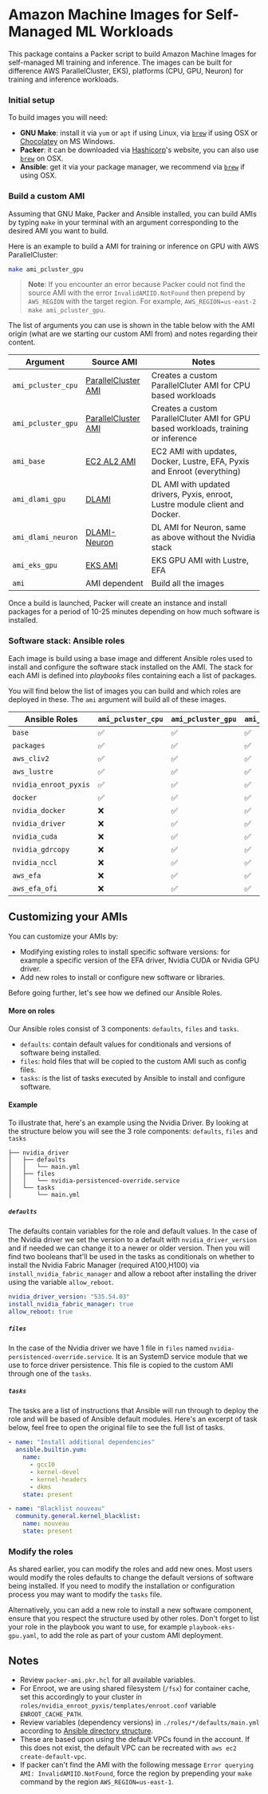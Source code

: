 # Amazon Machine Images for Self-Managed ML Workloads

This package contains a Packer script to build Amazon Machine Images for self-managed Ml training and inference. The images can be built for difference AWS ParallelCluster, EKS), platforms (CPU, GPU, Neuron) for training and inference workloads.

### Initial setup

To build images you will need:
- **GNU Make**: install it via `yum` or `apt` if using Linux, via [`brew`](https://formulae.brew.sh/formula/make) if using OSX or [Chocolatey](https://community.chocolatey.org/packages/make) on MS Windows.
- **Packer**: it can be downloaded via [Hashicorp](https://www.packer.io/)'s website, you can also use [`brew`](https://formulae.brew.sh/formula/packer#default) on OSX.
- **Ansible**: get it via your package manager, we recommend via [`brew`](https://formulae.brew.sh/formula/ansible#default) if using OSX.

### Build a custom AMI

Assuming that GNU Make, Packer and Ansible installed, you can build AMIs by typing `make` in your terminal with an argument corresponding to the desired AMI you want to build.

Here is an example to build a AMI for training or inference on GPU with AWS ParallelCluster:

```bash
make ami_pcluster_gpu
```

> **Note**: If you encounter an error because Packer could not find the source AMI with the error `InvalidAMIID.NotFound` then prepend by `AWS_REGION` with the target region. For example, `AWS_REGION=us-east-2 make ami_pcluster_gpu`.

The list of arguments you can use is shown in the table below with the AMI origin (what are we starting our custom AMI from) and notes regarding their content.

| Argument           | Source AMI | Notes                                                                              |
|--------------------|------------|------------------------------------------------------------------------------------|
| `ami_pcluster_cpu` | [ParallelCluster AMI](https://docs.aws.amazon.com/parallelcluster/latest/ug/pcluster.list-official-images-v3.html) | Creates a custom ParallelCluter AMI for CPU based workloads                        |
| `ami_pcluster_gpu` | [ParallelCluster AMI](https://docs.aws.amazon.com/parallelcluster/latest/ug/pcluster.list-official-images-v3.html) | Creates a custom ParallelCluter AMI for GPU based workloads, training or inference |
| `ami_base`         | [EC2 AL2 AMI](https://aws.amazon.com/amazon-linux-2/) | EC2 AMI with updates, Docker, Lustre, EFA, Pyxis and Enroot (everything)                        |
| `ami_dlami_gpu`    | [DLAMI](https://docs.aws.amazon.com/dlami/latest/devguide/appendix-ami-release-notes.html) | DL AMI with updated drivers, Pyxis, enroot, Lustre module client and Docker.       |
| `ami_dlami_neuron` | [DLAMI-Neuron](https://docs.aws.amazon.com/dlami/latest/devguide/appendix-ami-release-notes.html) | DL AMI for Neuron, same as above without the Nvidia stack                          |
| `ami_eks_gpu`      | [EKS AMI](https://docs.aws.amazon.com/eks/latest/userguide/eks-optimized-ami.html#gpu-ami) | EKS GPU AMI with Lustre, EFA                                                       |
| `ami`              |AMI dependent| Build all the images                                                               |


Once a build is launched, Packer will create an instance and install packages for a period of 10-25 minutes depending on how much software is installed.

### Software stack: Ansible roles

Each image is build using a base image and different Ansible roles used to install and configure the software stack installed on the AMI. The stack for each AMI is defined into *playbooks* files containing each a list of packages.

You will find below the list of images you can build and which roles are deployed in these. The `ami` argument will build all of these images.

| Ansible Roles         | `ami_pcluster_cpu` | `ami_pcluster_gpu`| `ami_base` | `ami_dlami_gpu` | `ami_dlami_neuron` | `ami_eks_gpu` |
|-----------------------|--------------------|-------------------|------------|-----------------|--------------------|---------------|
| `base`                |         ✅         |         ✅        |     ✅     |       ✅        |        ✅         |      ❌       |
| `packages`            |         ✅         |         ✅        |     ✅     |       ✅        |        ✅         |      ✅       |
| `aws_cliv2`           |         ✅         |         ✅        |     ✅     |       ✅        |        ✅         |      ✅       |
| `aws_lustre`          |         ✅         |         ✅        |     ✅     |       ✅        |        ✅         |      ✅       |
| `nvidia_enroot_pyxis` |         ✅         |         ✅        |     ✅     |       ✅        |        ✅         |      ❌       |
| `docker`              |         ✅         |         ✅        |     ✅     |       ✅        |        ❌         |      ❌       |
| `nvidia_docker`       |         ❌         |         ✅        |     ✅     |       ✅        |        ✅         |      ❌       |
| `nvidia_driver`       |         ❌         |         ✅        |     ✅     |       ❌        |        ❌         |      ✅       |
| `nvidia_cuda`         |         ❌         |         ✅        |     ✅     |       ❌        |        ❌         |      ❌       |
| `nvidia_gdrcopy`      |         ❌         |         ✅        |     ✅     |       ❌        |        ❌         |      ❌       |
| `nvidia_nccl`         |         ❌         |         ✅        |     ✅     |       ❌        |        ❌         |      ❌       |
| `aws_efa`             |         ❌         |         ✅        |     ✅     |       ❌        |        ❌         |      ❌       |
| `aws_efa_ofi`         |         ❌         |         ✅        |     ✅     |       ❌        |        ❌         |      ❌       |


## Customizing your AMIs

You can customize your AMIs by:
- Modifying existing roles to install specific software versions: for example a specific version of the EFA driver, Nvidia CUDA or Nvidia GPU driver.
- Add new roles to install or configure new software or libraries.

Before going further, let's see how we defined our Ansible Roles.

#### More on roles

Our Ansible roles consist of 3 components: `defaults`, `files` and `tasks`.

- `defaults`: contain default values for conditionals and versions of software being installed.
- `files`: hold files that will be copied to the custom AMI such as config files.
- `tasks`: is the list of tasks executed by Ansible to install and configure software.


#### Example

To illustrate that, here's an example using the Nvidia Driver. By looking at the structure below you will see the 3 role components: `defaults`, `files` and `tasks`

```
├── nvidia_driver
│   ├── defaults
│   │   └── main.yml
│   ├── files
│   │   └── nvidia-persistenced-override.service
│   └── tasks
│       └── main.yml
```

##### `defaults`

The defaults contain variables for the role and default values. In the case of the Nvidia driver we set the version to a default with `nvidia_driver_version` and if needed we can change it to a newer or older version. Then you will find two booleans that'll be used in the tasks as conditionals on whether to install the Nvidia Fabric Manager (required A100,H100) via `install_nvidia_fabric_manager` and allow a reboot after installing the driver using the variable `allow_reboot`.

```yaml
nvidia_driver_version: "535.54.03"
install_nvidia_fabric_manager: true
allow_reboot: true
```

##### `files`

In the case of the Nvidia driver we have 1 file in `files` named `nvidia-persistenced-override.service`. It is an SystemD service module that we use to force driver persistence. This file is copied to the custom AMI through one of the `tasks`.

##### `tasks`

The tasks are a list of instructions that Ansible will run through to deploy the role and will be based of Ansible default modules. Here's an excerpt of task below, feel free to open the original file to see the full list of tasks.

```yaml
- name: "Install additional dependencies"
  ansible.builtin.yum:
    name:
      - gcc10
      - kernel-devel
      - kernel-headers
      - dkms
    state: present

- name: "Blacklist nouveau"
  community.general.kernel_blacklist:
    name: nouveau
    state: present
```

### Modify the roles

As shared earlier, you can modify the roles and add new ones. Most users would modify the roles defaults to change the default versions of software being installed. If you need to modify the installation or configuration process you may want to modify the `tasks` file.

Alternatively, you can add a new role to install a new software component, ensure that you respect the structure used by other roles. Don't forget to list your role in the playbook you want to use, for example `playbook-eks-gpu.yaml`, to add the role as part of your custom AMI deployment.

## Notes
* Review `packer-ami.pkr.hcl` for all available variables.
* For Enroot, we are using shared filesystem (`/fsx`) for container cache, set this accordingly to your cluster in `roles/nvidia_enroot_pyxis/templates/enroot.conf` variable `ENROOT_CACHE_PATH`.
* Review variables (dependency versions) in `./roles/*/defaults/main.yml` according to [Ansible directory structure](https://docs.ansible.com/ansible/latest/tips_tricks/sample_setup.html).
* These are based upon using the default VPCs found in the account.  If this does not exist, the default VPC can be recreated with `aws ec2 create-default-vpc`.
* If packer can't find the AMI with the following message `Error querying AMI: InvalidAMIID.NotFound`, force the region by prepending your `make` command by the region `AWS_REGION=us-east-1`.

